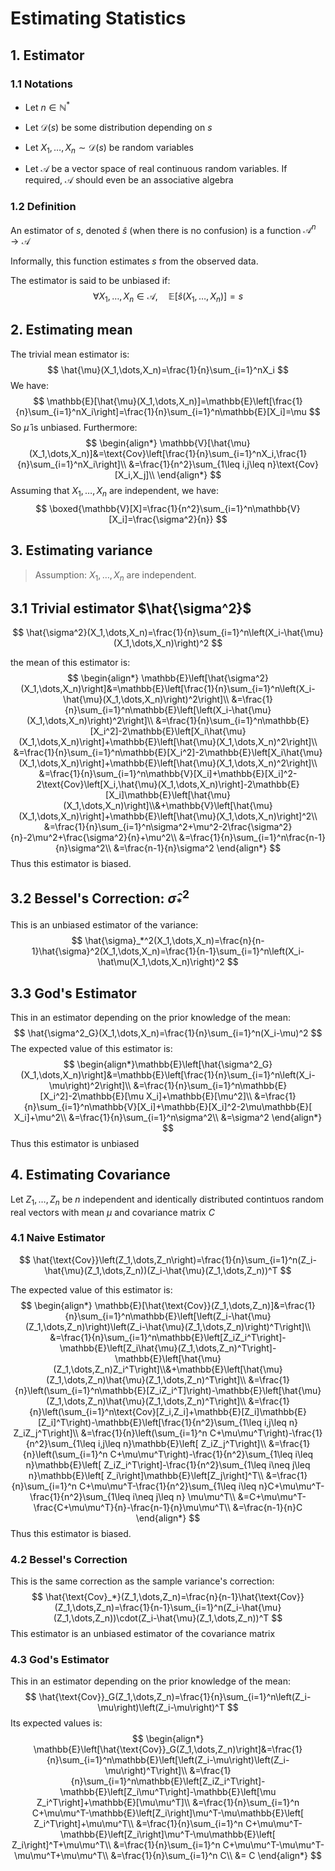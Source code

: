 # Estimating Statistics

## 1. Estimator

### 1.1 Notations

- Let $n\in\mathbb{N}^*$
- Let $\mathcal{D}(s)$ be some distribution depending on $s$

- Let $X_1,\dots,X_n\sim\mathcal{D}(s)$ be random variables
- Let $\mathcal{A}$ be a vector space of real continuous random variables. If required, $\mathcal{A}$ should even be an associative algebra

### 1.2 Definition

An estimator of $s,$ denoted $\hat{s}$ (when there is no confusion) is a function $\mathcal{A}^n\rightarrow \mathcal{A}$

Informally, this function estimates $s$ from the observed data.

The estimator is said to be unbiased if:
$$
\forall X_1,\dots,X_n\in\mathcal{A},\quad\mathbb{E}[\hat{s}(X_1,\dots,X_n)]=s
$$

## 2. Estimating mean 

The trivial mean estimator is:
$$
\hat{\mu}(X_1,\dots,X_n)=\frac{1}{n}\sum_{i=1}^nX_i
$$
We have:
$$
\mathbb{E}[\hat{\mu}(X_1,\dots,X_n)]=\mathbb{E}\left[\frac{1}{n}\sum_{i=1}^nX_i\right]=\frac{1}{n}\sum_{i=1}^n\mathbb{E}[X_i]=\mu
$$
So $\hat{\mu}$ is unbiased. Furthermore:
$$
\begin{align*}
\mathbb{V}[\hat{\mu}(X_1,\dots,X_n)]&=\text{Cov}\left[\frac{1}{n}\sum_{i=1}^nX_i,\frac{1}{n}\sum_{i=1}^nX_i\right]\\
&=\frac{1}{n^2}\sum_{1\leq i,j\leq n}\text{Cov}[X_i,X_j]\\
\end{align*}
$$
Assuming that $X_1,\dots,X_n$ are independent, we have:
$$
\boxed{\mathbb{V}[X]=\frac{1}{n^2}\sum_{i=1}^n\mathbb{V}[X_i]=\frac{\sigma^2}{n}}
$$

## 3. Estimating variance

> Assumption: $X_1,\dots,X_n$ are independent.

## 3.1 Trivial estimator $\hat{\sigma^2}$

$$
\hat{\sigma^2}(X_1,\dots,X_n)=\frac{1}{n}\sum_{i=1}^n\left(X_i-\hat{\mu}(X_1,\dots,X_n)\right)^2
$$

the mean of this estimator is:
$$
\begin{align*}
\mathbb{E}\left[\hat{\sigma^2}(X_1,\dots,X_n)\right]&=\mathbb{E}\left[\frac{1}{n}\sum_{i=1}^n\left(X_i-\hat{\mu}(X_1,\dots,X_n)\right)^2\right]\\
&=\frac{1}{n}\sum_{i=1}^n\mathbb{E}\left[\left(X_i-\hat{\mu}(X_1,\dots,X_n)\right)^2\right]\\
&=\frac{1}{n}\sum_{i=1}^n\mathbb{E}[X_i^2]-2\mathbb{E}\left[X_i\hat{\mu}(X_1,\dots,X_n)\right]+\mathbb{E}\left[\hat{\mu}(X_1,\dots,X_n)^2\right]\\
&=\frac{1}{n}\sum_{i=1}^n\mathbb{E}[X_i^2]-2\mathbb{E}\left[X_i\hat{\mu}(X_1,\dots,X_n)\right]+\mathbb{E}\left[\hat{\mu}(X_1,\dots,X_n)^2\right]\\
&=\frac{1}{n}\sum_{i=1}^n\mathbb{V}[X_i]+\mathbb{E}[X_i]^2-2\text{Cov}\left[X_i,\hat{\mu}(X_1,\dots,X_n)\right]-2\mathbb{E}[X_i]\mathbb{E}\left[\hat{\mu}
(X_1,\dots,X_n)\right]\\&+\mathbb{V}\left[\hat{\mu}(X_1,\dots,X_n)\right]+\mathbb{E}\left[\hat{\mu}(X_1,\dots,X_n)\right]^2\\
&=\frac{1}{n}\sum_{i=1}^n\sigma^2+\mu^2-2\frac{\sigma^2}{n}-2\mu^2+\frac{\sigma^2}{n}+\mu^2\\
&=\frac{1}{n}\sum_{i=1}^n\frac{n-1}{n}\sigma^2\\
&=\frac{n-1}{n}\sigma^2
\end{align*}
$$
Thus this estimator is biased.

## 3.2 Bessel's Correction: $\hat{\sigma}_*^2$

This is an unbiased estimator of the variance:
$$
\hat{\sigma}_*^2(X_1,\dots,X_n)=\frac{n}{n-1}\hat{\sigma}^2(X_1,\dots,X_n)=\frac{1}{n-1}\sum_{i=1}^n\left(X_i-\hat\mu(X_1,\dots,X_n)\right)^2
$$

## 3.3 God's Estimator

This in an estimator depending on the prior knowledge of the mean:
$$
\hat{\sigma^2_G}(X_1,\dots,X_n)=\frac{1}{n}\sum_{i=1}^n(X_i-\mu)^2
$$
The expected value of this estimator is:
$$
\begin{align*}\mathbb{E}\left[\hat{\sigma^2_G}(X_1,\dots,X_n)\right]&=\mathbb{E}\left[\frac{1}{n}\sum_{i=1}^n\left(X_i-\mu\right)^2\right]\\
&=\frac{1}{n}\sum_{i=1}^n\mathbb{E}[X_i^2]-2\mathbb{E}[\mu X_i]+\mathbb{E}[\mu^2]\\
&=\frac{1}{n}\sum_{i=1}^n\mathbb{V}[X_i]+\mathbb{E}[X_i]^2-2\mu\mathbb{E}[ X_i]+\mu^2\\
&=\frac{1}{n}\sum_{i=1}^n\sigma^2\\
&=\sigma^2
\end{align*}
$$
Thus this estimator is unbiased

## 4. Estimating Covariance

Let $Z_1,\dots,Z_n$ be $n$ independent and identically distributed contintuos random real vectors with mean $\mu$ and covariance matrix $C$



### 4.1 Naive Estimator

$$
\hat{\text{Cov}}\left(Z_1,\dots,Z_n\right)=\frac{1}{n}\sum_{i=1}^n(Z_i-\hat{\mu}(Z_1,\dots,Z_n))(Z_i-\hat{\mu}(Z_1,\dots,Z_n))^T
$$

The expected value of this estimator is:
$$
\begin{align*}
\mathbb{E}[\hat{\text{Cov}}(Z_1,\dots,Z_n)]&=\frac{1}{n}\sum_{i=1}^n\mathbb{E}\left[\left(Z_i-\hat{\mu}(Z_1,\dots,Z_n)\right)\left(Z_i-\hat{\mu}(Z_1,\dots,Z_n)\right)^T\right]\\
&=\frac{1}{n}\sum_{i=1}^n\mathbb{E}\left[Z_iZ_i^T\right]-\mathbb{E}\left[Z_i\hat{\mu}(Z_1,\dots,Z_n)^T\right]-\mathbb{E}\left[\hat{\mu}(Z_1,\dots,Z_n)Z_i^T\right]\\&+\mathbb{E}\left[\hat{\mu}(Z_1,\dots,Z_n)\hat{\mu}(Z_1,\dots,Z_n)^T\right]\\
&=\frac{1}{n}\left(\sum_{i=1}^n\mathbb{E}[Z_iZ_i^T]\right)-\mathbb{E}\left[\hat{\mu}(Z_1,\dots,Z_n)\hat{\mu}(Z_1,\dots,Z_n)^T\right]\\
&=\frac{1}{n}\left(\sum_{i=1}^n\text{Cov}[Z_i,Z_i]+\mathbb{E}[Z_i]\mathbb{E}[Z_i]^T\right)-\mathbb{E}\left[\frac{1}{n^2}\sum_{1\leq i,j\leq n} Z_iZ_j^T\right]\\
&=\frac{1}{n}\left(\sum_{i=1}^n C+\mu\mu^T\right)-\frac{1}{n^2}\sum_{1\leq i,j\leq n}\mathbb{E}\left[ Z_iZ_j^T\right]\\
&=\frac{1}{n}\left(\sum_{i=1}^n C+\mu\mu^T\right)-\frac{1}{n^2}\sum_{1\leq i\leq n}\mathbb{E}\left[ Z_iZ_i^T\right]-\frac{1}{n^2}\sum_{1\leq i\neq j\leq n}\mathbb{E}\left[ Z_i\right]\mathbb{E}\left[Z_j\right]^T\\
&=\frac{1}{n}\sum_{i=1}^n C+\mu\mu^T-\frac{1}{n^2}\sum_{1\leq i\leq n}C+\mu\mu^T-\frac{1}{n^2}\sum_{1\leq i\neq j\leq n} \mu\mu^T\\
&=C+\mu\mu^T-\frac{C+\mu\mu^T}{n}-\frac{n-1}{n}\mu\mu^T\\
&=\frac{n-1}{n}C
\end{align*}
$$
Thus this estimator is biased.

### 4.2 Bessel's Correction

This is the same correction as the sample variance's correction:
$$
\hat{\text{Cov}_*}(Z_1,\dots,Z_n)=\frac{n}{n-1}\hat{\text{Cov}}(Z_1,\dots,Z_n)=\frac{1}{n-1}\sum_{i=1}^n(Z_i-\hat{\mu}(Z_1,\dots,Z_n))\cdot(Z_i-\hat{\mu}(Z_1,\dots,Z_n))^T
$$
This estimator is an unbiased estimator of the covariance matrix

### 4.3 God's Estimator

This in an estimator depending on the prior knowledge of the mean:
$$
\hat{\text{Cov}}_G(Z_1,\dots,Z_n)=\frac{1}{n}\sum_{i=1}^n\left(Z_i-\mu\right)\left(Z_i-\mu\right)^T
$$
Its expected values is:
$$
\begin{align*}
\mathbb{E}\left[\hat{\text{Cov}}_G(Z_1,\dots,Z_n)\right]&=\frac{1}{n}\sum_{i=1}^n\mathbb{E}\left[\left(Z_i-\mu\right)\left(Z_i-\mu\right)^T\right]\\
&=\frac{1}{n}\sum_{i=1}^n\mathbb{E}\left[Z_iZ_i^T\right]-\mathbb{E}\left[Z_i\mu^T\right]-\mathbb{E}\left[\mu Z_i^T\right]+\mathbb{E}[\mu\mu^T]\\
&=\frac{1}{n}\sum_{i=1}^n C+\mu\mu^T-\mathbb{E}\left[Z_i\right]\mu^T-\mu\mathbb{E}\left[ Z_i^T\right]+\mu\mu^T\\
&=\frac{1}{n}\sum_{i=1}^n C+\mu\mu^T-\mathbb{E}\left[Z_i\right]\mu^T-\mu\mathbb{E}\left[ Z_i\right]^T+\mu\mu^T\\
&=\frac{1}{n}\sum_{i=1}^n C+\mu\mu^T-\mu\mu^T-\mu\mu^T+\mu\mu^T\\
&=\frac{1}{n}\sum_{i=1}^n C\\
&= C
\end{align*}
$$

